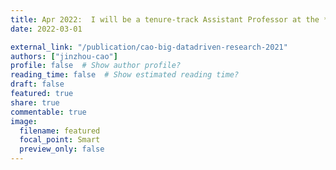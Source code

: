 ```yaml
---
title: Apr 2022:  I will be a tenure-track Assistant Professor at the *Shenzhen Technology University* with the *College of Big Data and Internet*.
date: 2022-03-01

external_link: "/publication/cao-big-datadriven-research-2021"
authors: ["jinzhou-cao"]
profile: false  # Show author profile?
reading_time: false  # Show estimated reading time?
draft: false
featured: true
share: true
commentable: true
image:
  filename: featured
  focal_point: Smart
  preview_only: false
---
```

